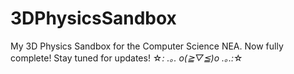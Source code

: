# 3DPhysicsSandbox
My 3D Physics Sandbox for the Computer Science NEA.
Now fully complete! Stay tuned for updates! ☆*: .｡. o(≧▽≦)o .｡.:*☆

